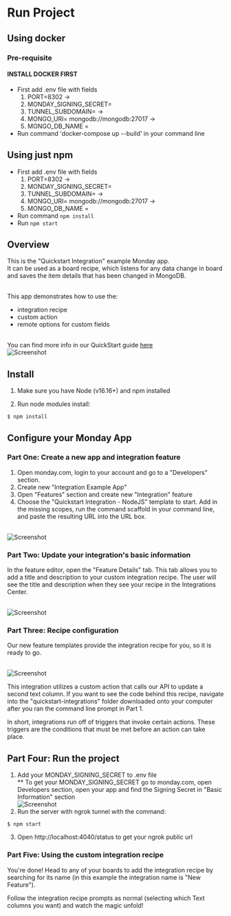 # Run Project

## Using docker

### Pre-requisite

#### INSTALL DOCKER FIRST

- First add .env file with fields
  1.  PORT=8302 -> <port number you want your application to run at>
  2.  MONDAY_SIGNING_SECRET= <signing secret key of app created in Monday.com>
  3.  TUNNEL_SUBDOMAIN= -> <tunnel url for remote access>
  4.  MONGO_URI= mongodb://mongodb:27017 -> <Mongo db url>
  5.  MONGO_DB_NAME = <mongo DB database name>
- Run command 'docker-compose up --build' in your command line

## Using just npm

- First add .env file with fields
  1.  PORT=8302 -> <port number you want your application to run at>
  2.  MONDAY_SIGNING_SECRET= <signing secret key of app created in Monday.com>
  3.  TUNNEL_SUBDOMAIN= -> <tunnel url for remote access>
  4.  MONGO_URI= mongodb://mongodb:27017 -> <Mongo db url>
  5.  MONGO_DB_NAME = <mongo DB database name>
- Run command `npm install`
- Run `npm start`

## Overview

This is the "Quickstart Integration" example Monday app.
<br>It can be used as a board recipe, which listens for any data change in board and saves the item details that has been changed in MongoDB.

<br>This app demonstrates how to use the:

- integration recipe
- custom action
- remote options for custom fields

<br>You can find more info in our QuickStart guide [here](https://monday.com/developers/apps/quickstart-integration/)
<br>![Screenshot](https://dapulse-res.cloudinary.com/image/upload/v1658942490/remote_mondaycom_static/developers/screenshots/QUICKSTART_GIPHY.gif)

## Install

1. Make sure you have Node (v16.16+) and npm installed

2. Run node modules install:

```
$ npm install
```

## Configure your Monday App

### Part One: Create a new app and integration feature

1. Open monday.com, login to your account and go to a "Developers" section.
2. Create new "Integration Example App"
3. Open "Features" section and create new "Integration" feature
4. Choose the "Quickstart Integration - NodeJS" template to start. Add in the missing scopes, run the command scaffold in your command line, and paste the resulting URL into the URL box.

<br>![Screenshot](https://dapulse-res.cloudinary.com/image/upload/v1659026516/integration_template.gif)

### Part Two: Update your integration's basic information

In the feature editor, open the "Feature Details" tab. This tab allows you to add a title and description to your custom integration recipe. The user will see the title and description when they see your recipe in the Integrations Center.

<br>![Screenshot](https://dapulse-res.cloudinary.com/image/upload/v1659026704/ee5c6e5-Quickstart_1.png)

### Part Three: Recipe configuration

Our new feature templates provide the integration recipe for you, so it is ready to go.

<br>![Screenshot](https://dapulse-res.cloudinary.com/image/upload/v1659026804/ecd8711-Recipe.png)

This integration utilizes a custom action that calls our API to update a second text column. If you want to see the code behind this recipe, navigate into the "quickstart-integrations" folder downloaded onto your computer after you ran the command line prompt in Part 1.

In short, integrations run off of triggers that invoke certain actions. These triggers are the conditions that must be met before an action can take place.

## Part Four: Run the project

1. Add your MONDAY_SIGNING_SECRET to .env file
   <br> \*\* To get your MONDAY_SIGNING_SECRET go to monday.com, open Developers section, open your app and find the Signing Secret in "Basic Information" section
   <br> ![Screenshot](https://dapulse-res.cloudinary.com/image/upload/f_auto,q_auto/remote_mondaycom_static/uploads/VladMystetskyi/4db4f03e-67a5-482d-893e-033db67ee09b_monday-Apps2020-05-1901-31-26.png)
2. Run the server with ngrok tunnel with the command:

```
$ npm start
```

3. Open http://localhost:4040/status
   to get your ngrok public url

### Part Five: Using the custom integration recipe

You're done! Head to any of your boards to add the integration recipe by searching for its name (in this example the integration name is "New Feature").

Follow the integration recipe prompts as normal (selecting which Text columns you want) and watch the magic unfold!
